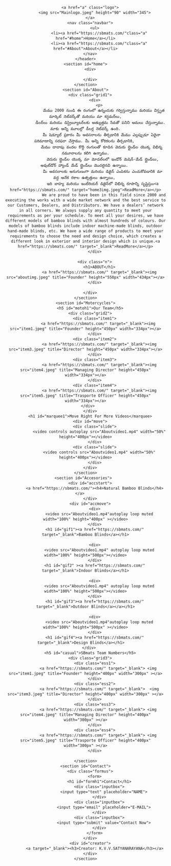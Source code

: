<!DOCTYPE html>
<html lang="en">
<head>
    <meta charset="UTF-8">
    <meta name="viewport" content="width=device-width, initial-scale=1.0">
    <title>Document</title>
    <link rel="stylesheet" href="triumph.css">
</head>
<body>
    <header class="header">
        
        <a href="a" class="logo">
            <img src="Mainlogo.jpeg" height="90" width="345">
        </a>
        <nav class="navbar">
            <ul>
                <li><a href="https://sbmats.com/"class="a" href="#home">Home</a></li>
                <li><a href="https://sbmats.com/"class="a" href="#About">About</a></li>
        </nav>
    </header>
    <section id="home">
        <div>
            
        </div>
    </section>
    <section id="About">
        <div class="grid1">
            <div>
                <p>
                    మేము 2000 నుండి ఈ రంగంలో ఉన్నందుకు గర్విస్తున్నాము మరియు విస్తృత మార్కెట్ నెట్‌వర్క్‌తో మరియు మా కస్టమర్‌లు,
                 డీలర్‌లు మరియు డిస్ట్రిబ్యూటర్‌లకు అత్యుత్తమ సేవతో పనిని అమలు చేస్తున్నాము. మాకు అన్ని మూలల్లో డీలర్ల నెట్‌వర్క్ ఉంది.
                  మీ షెడ్యూల్ ప్రకారం మీ అవసరాలను తీర్చడానికి మేము ఎల్లప్పుడూ ఏదైనా పరిమాణాన్ని సరఫరా చేస్తాము. మీ అన్ని కోరికలను తీర్చడానికి, 
                  మేము దాదాపు వందల కొద్దీ రంగులతో కూడిన వెదురు బ్లైండ్‌ల యొక్క విభిన్న నమూనాలను కలిగి ఉన్నాము.
                   వెదురు బ్లైండ్‌ల యొక్క మా మోడల్‌లలో ఇండోర్ మెషిన్-మేడ్ బ్లైండ్‌లు, అవుట్‌డోర్ హ్యాండ్ మేడ్ బ్లైండ్‌లు మొదలైనవి ఉన్నాయి. 
                   మీ అవసరాలకు అనుగుణంగా మరియు డిజైన్ ఎంపికను ఎంచుకోవడానికి మా వద్ద అనేక రకాల ఉత్పత్తులు ఉన్నాయి, 
                   ఇది బాహ్య మరియు ఇంటీరియర్ డిజైన్‌లో విభిన్న రూపాన్ని సృష్టిస్తుం<a href="https://sbmats.com/" target="home3img.jpeg">ReadMore</a></p>
                    We are proud to have been in this field since 2000 and executing the works with a wide market network and the best service to our Customers, Dealers, and Distributors. We have a dealers’ network in all corners. We always supply any quantity to meet your requirements as per your schedule. To meet all your desires, we have different models of bamboo blinds with almost hundreds of colours. Our models of bamboo blinds include indoor machine-made blinds, outdoor hand-made blinds, etc. We have a wide range of products to meet your requirements to choose the need and design choice, which creates a different look in exterior and interior design which is unique.<a href="https://sbmats.com/" target="_blank">ReadMore</a></p>
            </div>
            
            <div class="n">
                <h1>ABOUT</h1>
                <a href="https://sbmats.com/" target="_blank"><img src="aboutimg.jpeg" title="Founder" height="550px" width="434px"></a>
            </div>
            
        </div>
    </section>
    <section id="Motercycles">
        <h5 id="motoh1">Our Team</h5>
        <div class="grid2">
            <div class="item1">
               <a href="https://sbmats.com/" target="_blank"><img src="item1.jpeg" title="Founder" height="450px" width="334px"></a>
            </div>
            <div class="item2">
                <a href="https://sbmats.com/" target="_blank"><img src="item3.jpeg" title="Director" height="450px" width="334px"></a>
            </div>
            <div class="item3">
                <a href="https://sbmats.com/" target="_blank"><img src="item4.jpeg" title="Managing Director" height="450px" width="334px"></a>
            </div>
            <div class="item4">
                <a href="https://sbmats.com/" target="_blank"><img src="item5.jpeg" title="Trasporte Officer" height="450px" width="334px"></a>
            </div>      
        </div>
        <h1 id="marquee1">Move Right For More Videos</marquee>
        <div id="move">
            <div class="slide">
                <video controls autoplay src="Aboutvideo1.mp4" width="50%" height="400px"></video>
            </div>
            <div class="slide">
                <video controls src="Aboutvideo1.mp4" width="50%" height="400px"></video>
            </div>
        </div>
    </section>
    <section id="Accesories">  
        <div id="accstart">
            <a href="https://sbmats.com/"><h4>Natural Bamboo Blinds</h4></a>     
        </div>
        <div id="accmove">
            <div>
                <video src="Aboutvideo1.mp4"autoplay loop muted width="100%" height="400px" ></video>
            </div>
            <h1 id="gif1"><a href="https://sbmats.com/" target="_blank">Bamboo Blinds</a></h1>
            
            <div>
                <video src="Aboutvideo1.mp4" autoplay loop muted width="100%" height="500px"></video>
            </div>
            <h1 id="gif2" ><a href="https://sbmats.com/" target="_blank">Indoor Blinds</a></h1>
            
            <div>
                <video src="Aboutvideo1.mp4" autoplay loop muted width="100%" height="500px"></video>
            </div>
            <h1 id="gif3"><a href="https://sbmats.com/" target="_blank">Outdoor Blinds</a></a></h1>
            
            <div>
                <video src="Aboutvideo1.mp4"autoplay loop muted width="100%" height="500px" ></video>
            </div>
            <h1 id="gif4"><a href="https://sbmats.com/" target="_blank">Design Blinds</a></h1>    
        </div> 
        <h5 id="casual">SBmats Team Numbers</h5>
        <div class="grid3">
            <div class="ess1">
               <a href="https://sbmats.com/" target="_blank"> <img src="item1.jpeg" title="Founder" height="400px" width="300px" ></a>
            </div>
            <div class="ess2">
                <a href="https://sbmats.com/" target="_blank">  <img src="item3.jpeg" title="Director" height="400px" width="300px" ></a>
            </div>
            <div class="ess3">
               <a href="https://sbmats.com/" target="_blank"> <img src="item4.jpeg" title="Managing Director" height="400px" width="300px" ></a>
            </div>
            <div class="ess4">
               <a href="https://sbmats.com/" target="_blank"> <img src="item5.jpeg" title="Trasporte Officer" height="400px" width="300px" ></a>
            </div>

    </section>
    <section id="Contact">
        <div class="formus">
            <form>
                <h1 id="formh1">Contact</h1>
                <div class="inputbox">
                    <input type="text" placeholder="NAME">
                </div>
                <div class="inputbox">
                    <input type="email" placeholder="E-MAIL">
                </div>
                <div class="inputbox">
                    <input type="submit" value="Contact Now">
                </div>
            </form>
        </div>
        <div id="creator">
            <a target="_blank"><h3>Creator: K.V.V.SATYANARAYANA</h3></a>
        </div>
    </section>
</body>
</html>
    
